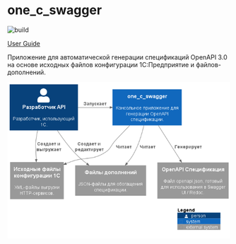 # one_c_swagger

![build](https://github.com/azheval/one_c_swagger/actions/workflows/release.yml/badge.svg)

[User Guide](./docs/USER_GUIDE.md)

Приложение для автоматической генерации спецификаций OpenAPI 3.0 на основе исходных файлов конфигурации 1С:Предприятие и файлов-дополнений.

![Диаграмма системы](/docs/images/SystemContext.png)
